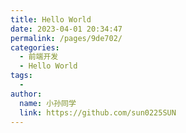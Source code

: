 ```yaml
---
title: Hello World
date: 2023-04-01 20:34:47
permalink: /pages/9de702/
categories:
  - 前端开发
  - Hello World
tags:
  - 
author: 
  name: 小孙同学
  link: https://github.com/sun0225SUN
---
```

